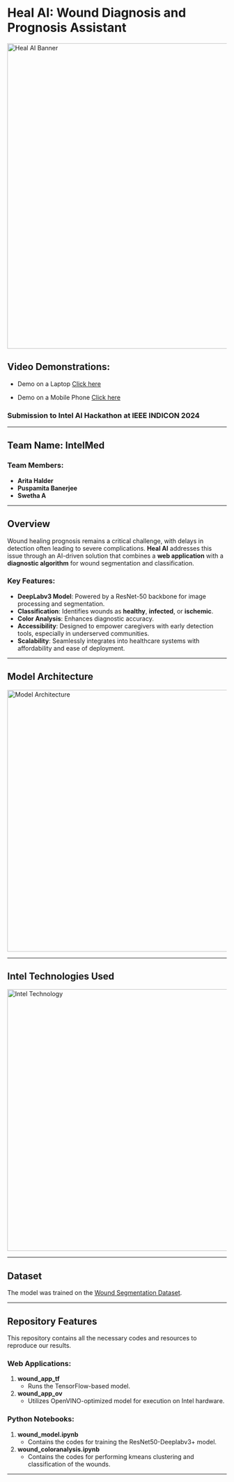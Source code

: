 # **Heal AI: Wound Diagnosis and Prognosis Assistant**  

<img src="https://github.com/user-attachments/assets/21b320ea-a816-4c52-b953-5a1970c36a09" alt="Heal AI Banner" width="700"/>  

## Video Demonstrations:

- Demo on a Laptop [Click here](https://github.com/user-attachments/assets/16bb879a-b5f4-4972-a648-6338a865ea6c)

- Demo on a Mobile Phone [Click here](https://github.com/user-attachments/assets/7b70a8ac-3e97-40f3-8b2d-0a85c4bfc2f1)


### Submission to **Intel AI Hackathon** at **IEEE INDICON 2024**  

---

## **Team Name:** IntelMed  
### **Team Members:**  
- **Arita Halder** 
- **Puspamita Banerjee**  
- **Swetha A**   

---

## **Overview**  
Wound healing prognosis remains a critical challenge, with delays in detection often leading to severe complications. **Heal AI** addresses this issue through an AI-driven solution that combines a **web application** with a **diagnostic algorithm** for wound segmentation and classification.

### **Key Features:**  
- **DeepLabv3 Model**: Powered by a ResNet-50 backbone for image processing and segmentation.  
- **Classification**: Identifies wounds as **healthy**, **infected**, or **ischemic**.  
- **Color Analysis**: Enhances diagnostic accuracy.  
- **Accessibility**: Designed to empower caregivers with early detection tools, especially in underserved communities.  
- **Scalability**: Seamlessly integrates into healthcare systems with affordability and ease of deployment.  

---

## **Model Architecture**  
<img src="https://github.com/user-attachments/assets/66fc4ca5-5677-4fe0-916f-c277cd1311b0" alt="Model Architecture" width="600"/>  

---

## **Intel Technologies Used**  
<img src="https://github.com/user-attachments/assets/d6b1fee7-648f-4d8a-86a3-c66a98adf85b" alt="Intel Technology" width="600"/>  


---

## **Dataset**  
The model was trained on the [Wound Segmentation Dataset](https://www.kaggle.com/datasets/leoscode/wound-segmentation-images/data).  

---

## **Repository Features**  

This repository contains all the necessary codes and resources to reproduce our results.  

### **Web Applications:**  
1. **wound_app_tf**  
   - Runs the TensorFlow-based model.  
2. **wound_app_ov**  
   - Utilizes OpenVINO-optimized model for execution on Intel hardware.
  
### **Python Notebooks:**  
1. **wound_model.ipynb**  
   - Contains the codes for training the ResNet50-Deeplabv3+ model.  
2. **wound_coloranalysis.ipynb**  
   - Contains the codes for performing kmeans clustering and classification of the wounds.  

---

